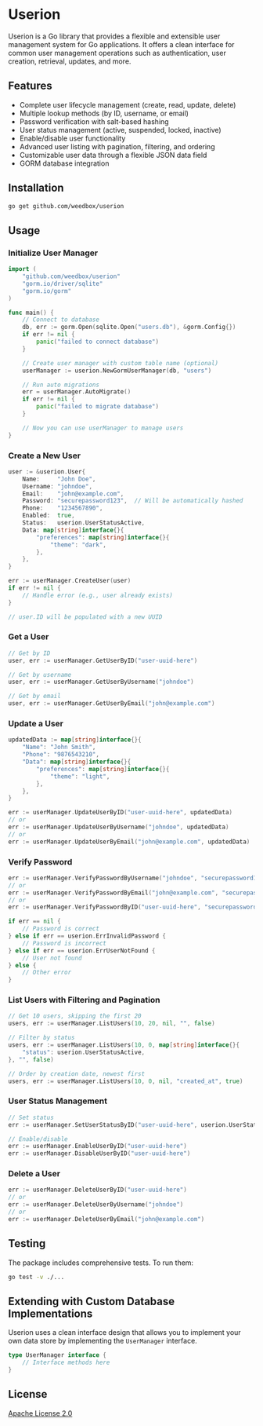 # Userion

Userion is a Go library that provides a flexible and extensible user management system for Go applications. It offers a clean interface for common user management operations such as authentication, user creation, retrieval, updates, and more.

## Features

- Complete user lifecycle management (create, read, update, delete)
- Multiple lookup methods (by ID, username, or email)
- Password verification with salt-based hashing
- User status management (active, suspended, locked, inactive)
- Enable/disable user functionality
- Advanced user listing with pagination, filtering, and ordering
- Customizable user data through a flexible JSON data field
- GORM database integration

## Installation

```bash
go get github.com/weedbox/userion
```

## Usage

### Initialize User Manager

```go
import (
    "github.com/weedbox/userion"
    "gorm.io/driver/sqlite"
    "gorm.io/gorm"
)

func main() {
    // Connect to database
    db, err := gorm.Open(sqlite.Open("users.db"), &gorm.Config{})
    if err != nil {
        panic("failed to connect database")
    }

    // Create user manager with custom table name (optional)
    userManager := userion.NewGormUserManager(db, "users")

    // Run auto migrations
    err = userManager.AutoMigrate()
    if err != nil {
        panic("failed to migrate database")
    }

    // Now you can use userManager to manage users
}
```

### Create a New User

```go
user := &userion.User{
    Name:     "John Doe",
    Username: "johndoe",
    Email:    "john@example.com",
    Password: "securepassword123",  // Will be automatically hashed
    Phone:    "1234567890",
    Enabled:  true,
    Status:   userion.UserStatusActive,
    Data: map[string]interface{}{
        "preferences": map[string]interface{}{
            "theme": "dark",
        },
    },
}

err := userManager.CreateUser(user)
if err != nil {
    // Handle error (e.g., user already exists)
}

// user.ID will be populated with a new UUID
```

### Get a User

```go
// Get by ID
user, err := userManager.GetUserByID("user-uuid-here")

// Get by username
user, err := userManager.GetUserByUsername("johndoe")

// Get by email
user, err := userManager.GetUserByEmail("john@example.com")
```

### Update a User

```go
updatedData := map[string]interface{}{
    "Name": "John Smith",
    "Phone": "9876543210",
    "Data": map[string]interface{}{
        "preferences": map[string]interface{}{
            "theme": "light",
        },
    },
}

err := userManager.UpdateUserByID("user-uuid-here", updatedData)
// or
err := userManager.UpdateUserByUsername("johndoe", updatedData)
// or
err := userManager.UpdateUserByEmail("john@example.com", updatedData)
```

### Verify Password

```go
err := userManager.VerifyPasswordByUsername("johndoe", "securepassword123")
// or
err := userManager.VerifyPasswordByEmail("john@example.com", "securepassword123")
// or
err := userManager.VerifyPasswordByID("user-uuid-here", "securepassword123")

if err == nil {
    // Password is correct
} else if err == userion.ErrInvalidPassword {
    // Password is incorrect
} else if err == userion.ErrUserNotFound {
    // User not found
} else {
    // Other error
}
```

### List Users with Filtering and Pagination

```go
// Get 10 users, skipping the first 20
users, err := userManager.ListUsers(10, 20, nil, "", false)

// Filter by status
users, err := userManager.ListUsers(10, 0, map[string]interface{}{
    "status": userion.UserStatusActive,
}, "", false)

// Order by creation date, newest first
users, err := userManager.ListUsers(10, 0, nil, "created_at", true)
```

### User Status Management

```go
// Set status
err := userManager.SetUserStatusByID("user-uuid-here", userion.UserStatusSuspended)

// Enable/disable
err := userManager.EnableUserByID("user-uuid-here")
err := userManager.DisableUserByID("user-uuid-here")
```

### Delete a User

```go
err := userManager.DeleteUserByID("user-uuid-here")
// or
err := userManager.DeleteUserByUsername("johndoe")
// or
err := userManager.DeleteUserByEmail("john@example.com")
```

## Testing

The package includes comprehensive tests. To run them:

```bash
go test -v ./...
```

## Extending with Custom Database Implementations

Userion uses a clean interface design that allows you to implement your own data store by implementing the `UserManager` interface.

```go
type UserManager interface {
    // Interface methods here
}
```

## License

[Apache License 2.0](LICENSE)
